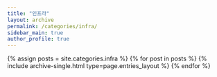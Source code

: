 ```yaml
---
title: "인프라"
layout: archive
permalink: /categories/infra/
sidebar_main: true
author_profile: true
---
```

{% assign posts = site.categories.infra %}
{% for post in posts %} {% include archive-single.html type=page.entries_layout %} {% endfor %}
